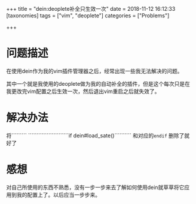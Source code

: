 +++
title = "dein:deoplete补全只生效一次"
date = 2018-11-12 16:12:33
[taxonomies]
tags = ["vim", "deoplete"]
categories = ["Problems"]

+++

# 问题描述

在使用dein作为我的vim插件管理器之后，经常出现一些我无法解决的问题。

其中一个就是我使用的deoplete做为我的自动补全的插件，但是这个每次只是在我更改完vim配置之后生效一次，然后退出vim重启之后就失效了。

# 解决办法

将````````` ````````````````````````if dein#load_sate()`````````` 和对应的`endif` 删除了就好了

# 感想

对自己所使用的东西不熟悉，没有一步一步来去了解如何使用dein就草草将它应用到我的配置上了。以后应当一步步来。
